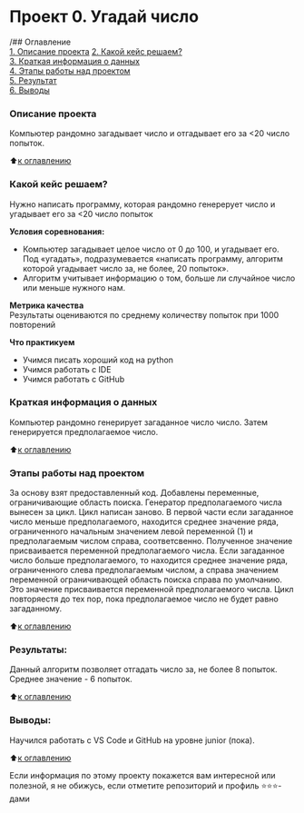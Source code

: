 # Проект 0. Угадай число

/## Оглавление  
[1. Описание проекта](.README.md#Описание-проекта)
[2. Какой кейс решаем?](.README.md#Какой-кейс-решаем)  
[3. Краткая информация о данных](.README.md#Краткая-информация-о-данных)  
[4. Этапы работы над проектом](.README.md#Этапы-работы-над-проектом)  
[5. Результат](.README.md#Результат)    
[6. Выводы](.README.md#Выводы) 

### Описание проекта    
Компьютер рандомно загадывает число и отгадывает его за <20 число попыток.

:arrow_up:[к оглавлению](_)


### Какой кейс решаем?    
Нужно написать программу, которая рандомно генерерует число и угадывает его за <20 число попыток

**Условия соревнования:**  
- Компьютер загадывает целое число от 0 до 100, и угадывает его. Под «угадать», подразумевается «написать программу, алгоритм которой угадывает число за, не более, 20 попыток».
- Алгоритм учитывает информацию о том, больше ли случайное число или меньше нужного нам.

**Метрика качества**     
Результаты оцениваются по среднему количеству попыток при 1000 повторений

**Что практикуем**     
* Учимся писать хороший код на python
* Учимся работать с IDE
* Учимся работать с GitHub


### Краткая информация о данных
Компьютер рандомно генерирует загаданное число число. Затем генерируется предполагаемое число.
  
:arrow_up:[к оглавлению](.README.md#Оглавление)


### Этапы работы над проектом  
За основу взят предоставленный код. 
Добавлены переменные, ограничивающие область поиска.
Генератор предполагаемого числа вынесен за цикл.
Цикл написан заново. В первой части если загаданное число меньше предполагаемого, находится среднее значение ряда, ограниченного начальным значением левой переменной (1) и предполагаемым числом справа, соответсвенно. Полученное значение присваивается переменной предполагаемого числа.
Если загаданное число больше предполагаемого, то находится среднее значение ряда, ограниченного слева предполагаемым числом, а справа значением переменной ограничивающей область поиска справа по умолчанию. Это значение присваивается переменной предполагаемого числа.
Цикл повторяестя до тех пор, пока предполагаемое число не будет равно загаданному.


:arrow_up:[к оглавлению](.README.md#Оглавление)


### Результаты:  
Данный алгоритм позволяет отгадать число за, не более 8 попыток. Среднее значение - 6 попыток.

:arrow_up:[к оглавлению](.README.md#Оглавление)


### Выводы:  
Научился работать с VS Code и GitHub на уровне junior (пока).

:arrow_up:[к оглавлению](.README.md#Оглавление)


Если информация по этому проекту покажется вам интересной или полезной, я не обижусь, если отметите репозиторий и профиль ⭐️⭐️⭐️-дами
